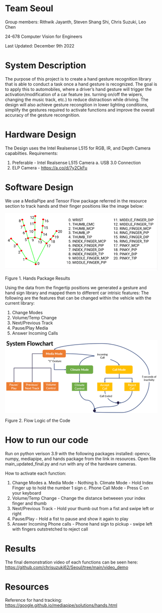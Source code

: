 # Team Seoul
Group members: Rithwik Jayanth, Steven Shang Shi, Chris Suzuki, Leo Chen

24-678 Computer Vision for Engineers

Last Updated: December 9th 2022

# System Description

The purpose of this project is to create a hand gesture recognition library that is able to conduct a task once a hand gesture is recognized. The goal is to apply this to automobiles, where a driver’s hand gesture will trigger the activation/modification of a car feature (ex. turning on/off the wipers, changing the music track, etc.) to reduce distractiosn while driving. The design will also achieve gesture recongition in lower lighting conditions, simplify the gestures required to activate functions and improve the overall accuracy of the gesture recongnition.


# Hardware Design
The Design uses the Intel Realsense L515 for RGB, IR, and Depth Camera capabilties.
Requirements:
1. Preferable - Intel Realsense L515 Camera
    a. USB 3.0 Connection
3. ELP Camera - https://a.co/d/7y2CkFu


# Software Design

We use a MediaPipe and Tensor Flow package referred in the resource section to track hands and their finger positions like the image below:

![test1](mediapipe.png)

Figure 1. Hands Package Results

Using the data from the fingertip positions we generated a gesture and hand sign library and mapped them to different car intrisic features:
The following are the features that can be changed within the vehicle with the current library:
1. Change Modes
2. Volume/Temp Change
3. Next/Previous Track
4. Pause/Play Media
5. Answer Incoming Calls


![test](system.png)

Figure 2. Flow Logic of the Code

# How to run our code
Run on python verison 3.9 with the following packages installed:
opencv, numpy, mediapipe, and hands package from the link in resources.
Open file main_updated_final.py and run with any of the hardware cameras.

How to activate each function:
1. Change Modes
    a. Media Mode - Nothing
    b. Climate Mode - Hold Index Finger up to hold the number 1 sign
    c. Phone Call Mode - Press C on your keyboard
2. Volume/Temp Change - Change the distance betweeen your index finger and thumb
3. Next/Previous Track - Hold your thumb out from a fist and swipe left or right
4. Pause/Play - Hold a fist to pause and show it again to play
5. Answer Incoming Phone calls - Phone hand sign to pickup - swipe left with fingers outstretched to reject call

# Results

The final demonstration video of each functions can be seen here: https://github.com/chrisuzuki62/Seoul/tree/main/video_demo


# Resources
Reference for hand tracking: https://google.github.io/mediapipe/solutions/hands.html

